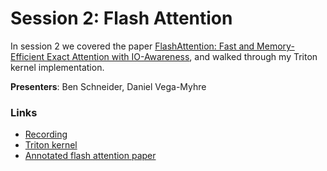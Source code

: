 # Session 2: Flash Attention

In session 2 we covered the paper [FlashAttention: Fast and Memory-Efficient Exact Attention
with IO-Awareness](https://arxiv.org/pdf/2205.14135), and walked through my Triton kernel implementation.

**Presenters**: Ben Schneider, Daniel Vega-Myhre

### Links
- [Recording](https://youtu.be/Lys0TpsLIEc?si=T1Fy8Lf874Ax0d6S)
- [Triton kernel](./flash_attention.py)
- [Annotated flash attention paper](./flash_attention_[annotated].pdf)